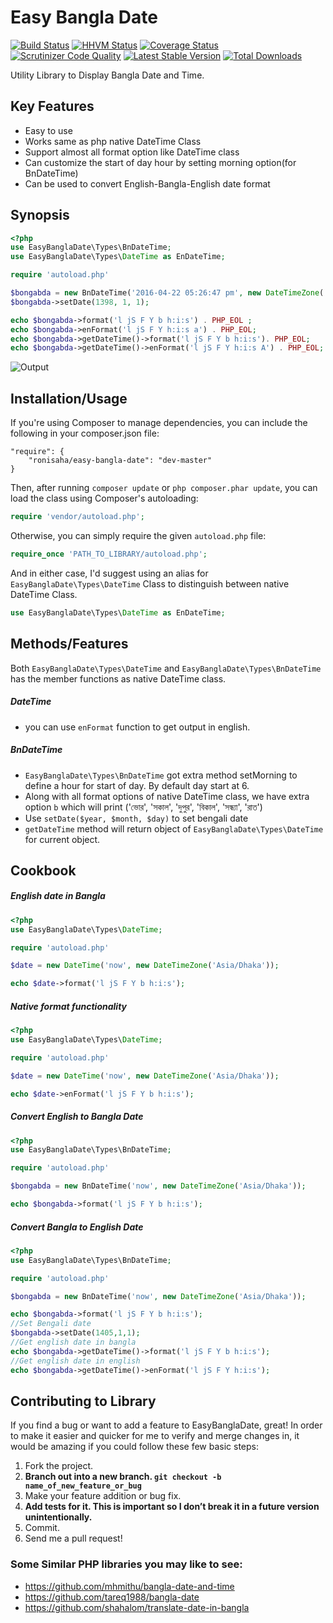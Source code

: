 Easy Bangla Date
=================
[![Build Status](https://travis-ci.org/ronisaha/easy-bangla-date.png?branch=master)](https://travis-ci.org/ronisaha/easy-bangla-date)
[![HHVM Status](http://hhvm.h4cc.de/badge/ronisaha/easy-bangla-date.svg)](http://hhvm.h4cc.de/package/ronisaha/easy-bangla-date)
[![Coverage Status](https://coveralls.io/repos/ronisaha/easy-bangla-date/badge.svg?branch=master)](https://coveralls.io/r/ronisaha/easy-bangla-date?branch=master)
[![Scrutinizer Code Quality](https://scrutinizer-ci.com/g/ronisaha/easy-bangla-date/badges/quality-score.png?b=master)](https://scrutinizer-ci.com/g/ronisaha/easy-bangla-date/?branch=master)
[![Latest Stable Version](https://poser.pugx.org/ronisaha/easy-bangla-date/v/stable.png)](https://packagist.org/packages/ronisaha/easy-bangla-date)
[![Total Downloads](https://poser.pugx.org/ronisaha/easy-bangla-date/downloads.png)](https://packagist.org/packages/ronisaha/easy-bangla-date)

Utility Library to Display Bangla Date and Time.

Key Features
------------
* Easy to use
* Works same as php native DateTime Class
* Support almost all format option like DateTime class
* Can customize the start of day hour by setting morning option(for BnDateTime)
* Can be used to convert English-Bangla-English date format


Synopsis
-----------

```php
<?php
use EasyBanglaDate\Types\BnDateTime;
use EasyBanglaDate\Types\DateTime as EnDateTime;

require 'autoload.php'

$bongabda = new BnDateTime('2016-04-22 05:26:47 pm', new DateTimeZone('Asia/Dhaka'));
$bongabda->setDate(1398, 1, 1);

echo $bongabda->format('l jS F Y b h:i:s') . PHP_EOL ;
echo $bongabda->enFormat('l jS F Y h:i:s a') . PHP_EOL;
echo $bongabda->getDateTime()->format('l jS F Y b h:i:s'). PHP_EOL;
echo $bongabda->getDateTime()->enFormat('l jS F Y h:i:s A') . PHP_EOL;

```

![Output](/screenshot.jpeg?raw=true "Output")


## Installation/Usage

If you're using Composer to manage dependencies, you can include the following
in your composer.json file:

    "require": {
        "ronisaha/easy-bangla-date": "dev-master"
    }

Then, after running `composer update` or `php composer.phar update`, you can
load the class using Composer's autoloading:

```php
require 'vendor/autoload.php';
```

Otherwise, you can simply require the given `autoload.php` file:

```php
require_once 'PATH_TO_LIBRARY/autoload.php';

```

And in either case, I'd suggest using an alias for `EasyBanglaDate\Types\DateTime` Class to distinguish between native DateTime Class.

```php
use EasyBanglaDate\Types\DateTime as EnDateTime;
```

## Methods/Features

Both `EasyBanglaDate\Types\DateTime` and `EasyBanglaDate\Types\BnDateTime` has the member functions as native DateTime class.

##### DateTime
* you can use `enFormat` function to get output in english.

##### BnDateTime
* `EasyBanglaDate\Types\BnDateTime` got extra method setMorning to define a hour for start of day. By default day start at 6.
* Along with all format options of native DateTime class, we have extra option `b` which will print ('ভোর', 'সকাল', 'দুপুর', 'বিকাল', 'সন্ধ্যা', 'রাত')
* Use `setDate($year, $month, $day)` to set bengali date
* `getDateTime` method will return object of `EasyBanglaDate\Types\DateTime` for current object.


## Cookbook

##### English date in Bangla

```php
<?php
use EasyBanglaDate\Types\DateTime;

require 'autoload.php'

$date = new DateTime('now', new DateTimeZone('Asia/Dhaka'));

echo $date->format('l jS F Y b h:i:s');

```

##### Native format functionality

```php
<?php
use EasyBanglaDate\Types\DateTime;

require 'autoload.php'

$date = new DateTime('now', new DateTimeZone('Asia/Dhaka'));

echo $date->enFormat('l jS F Y b h:i:s');

```

##### Convert English to Bangla Date

```php
<?php
use EasyBanglaDate\Types\BnDateTime;

require 'autoload.php'

$bongabda = new BnDateTime('now', new DateTimeZone('Asia/Dhaka'));

echo $bongabda->format('l jS F Y b h:i:s');

```

##### Convert Bangla to English Date

```php
<?php
use EasyBanglaDate\Types\BnDateTime;

require 'autoload.php'

$bongabda = new BnDateTime('now', new DateTimeZone('Asia/Dhaka'));

echo $bongabda->format('l jS F Y b h:i:s');
//Set Bengali date
$bongabda->setDate(1405,1,1);
//Get english date in bangla
echo $bongabda->getDateTime()->format('l jS F Y b h:i:s');
//Get english date in english
echo $bongabda->getDateTime()->enFormat('l jS F Y h:i:s');

```

## Contributing to Library

If you find a bug or want to add a feature to EasyBanglaDate, great! In order to make it easier and quicker for me to verify and merge changes in, it would be amazing if you could follow these few basic steps:

1. Fork the project.
2. **Branch out into a new branch. `git checkout -b name_of_new_feature_or_bug`**
3. Make your feature addition or bug fix.
4. **Add tests for it. This is important so I don’t break it in a future version unintentionally.**
5. Commit.
6. Send me a pull request!


### Some Similar PHP libraries you may like to see:

* https://github.com/mhmithu/bangla-date-and-time
* https://github.com/tareq1988/bangla-date
* https://github.com/shahalom/translate-date-in-bangla
